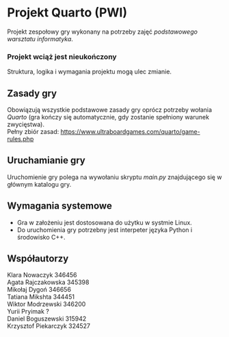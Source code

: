 # Projekt Quarto (PWI)
Projekt zespołowy gry wykonany na potrzeby zajęć *podstawowego warsztatu informatyka*.

### Projekt wciąż jest nieukończony
Struktura, logika i wymagania projektu mogą ulec zmianie.

## Zasady gry
Obowiązują wszystkie podstawowe zasady gry oprócz potrzeby wołania *Quarto*
(gra kończy się automatycznie, gdy zostanie spełniony warunek zwycięstwa). \
Pełny zbiór zasad:
https://www.ultraboardgames.com/quarto/game-rules.php

## Uruchamianie gry
Uruchomienie gry polega na wywołaniu skryptu *main.py* znajdującego się w głównym katalogu gry.

## Wymagania systemowe
- Gra w założeniu jest dostosowana do użytku w systmie Linux.
- Do uruchomienia gry potrzebny jest interpeter języka Python i środowisko C++.

## Współautorzy
Klara Nowaczyk 346456 \
Agata Rajczakowska 345398 \
Mikołaj Dygoń 346656 \
Tatiana Mikshta 344451 \
Wiktor Modrzewski 346200 \
Yurii Pryimak ? \
Daniel Boguszewski 315942 \
Krzysztof Piekarczyk 324527
